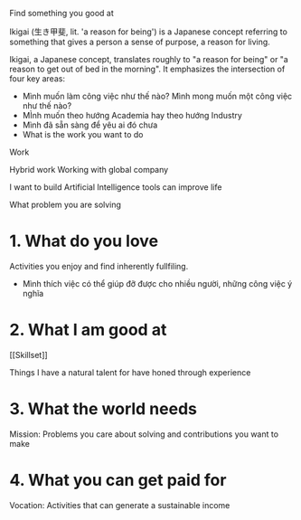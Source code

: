 Find something you good at

Ikigai (生き甲斐, lit. 'a reason for being') is a Japanese concept referring to something that gives a person a sense of purpose, a reason for living.

Ikigai, a Japanese concept, translates roughly to "a reason for being" or "a reason to get out of bed in the morning". It emphasizes the intersection of four key areas:

- Mình muốn làm công việc như thế nào? Mình mong muốn một công việc như thế nào?
- MÌnh muốn theo hướng Academia hay theo hướng Industry
- Mình đã sẵn sàng để yêu ai đó chưa
- What is the work you want to do

Work

Hybrid work
Working with global company

I want to build Artificial Intelligence tools can improve life

What problem you are solving

# 1. What do you love

Activities you enjoy and find inherently fullfiling.
- Mình thích việc có thể giúp đỡ được cho nhiều người, những công việc ý nghĩa

# 2. What I am good at

[[Skillset]]

Things I have a natural talent for have honed through experience

# 3. What the world needs

Mission: Problems you care about solving and contributions you want to make

# 4. What you can get paid for

Vocation: Activities that can generate a sustainable income
